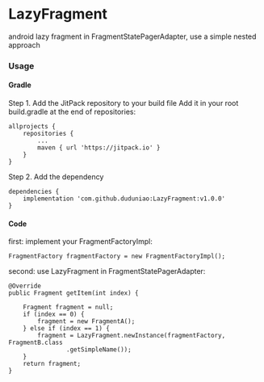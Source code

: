 # LazyFragment
android lazy fragment in FragmentStatePagerAdapter, use a simple nested approach

### Usage

#### Gradle

Step 1. Add the JitPack repository to your build file
    Add it in your root build.gradle at the end of repositories:

	allprojects {
		repositories {
			...
			maven { url 'https://jitpack.io' }
		}
    }
	
Step 2. Add the dependency

    dependencies {
        implementation 'com.github.duduniao:LazyFragment:v1.0.0'
    }


#### Code
first:
implement your FragmentFactoryImpl:

    FragmentFactory fragmentFactory = new FragmentFactoryImpl();

second:
use LazyFragment in FragmentStatePagerAdapter:

    @Override
    public Fragment getItem(int index) {

        Fragment fragment = null;
        if (index == 0) {
            fragment = new FragmentA();
        } else if (index == 1) {
            fragment = LazyFragment.newInstance(fragmentFactory, FragmentB.class
                    .getSimpleName());
        }
        return fragment;
    }

